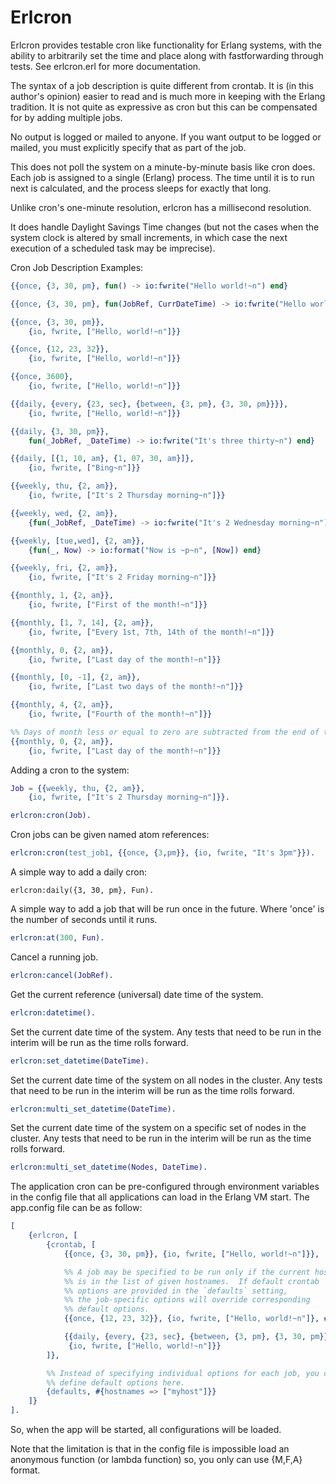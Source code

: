 Erlcron
=======

Erlcron provides testable cron like functionality for Erlang
systems, with the ability to arbitrarily set the time and place along
with fastforwarding through tests. See erlcron.erl for more
documentation.

The syntax of a job description is quite different from crontab.  It is
(in this author's opinion) easier to read and is much more in keeping
with the Erlang tradition.  It is not quite as expressive as cron but
this can be compensated for by adding multiple jobs.

No output is logged or mailed to anyone.  If you want output to be
logged or mailed, you must explicitly specify that as part of the job.

This does not poll the system on a minute-by-minute basis like cron
does.  Each job is assigned to a single (Erlang) process.  The time
until it is to run next is calculated, and the process sleeps for
exactly that long.

Unlike cron's one-minute resolution, erlcron has a millisecond resolution.

It does handle Daylight Savings Time changes (but not the cases when the
system clock is altered by small increments, in which case the next
execution of a scheduled task may be imprecise).

Cron Job Description Examples:

```erlang
{{once, {3, 30, pm}, fun() -> io:fwrite("Hello world!~n") end}

{{once, {3, 30, pm}, fun(JobRef, CurrDateTime) -> io:fwrite("Hello world!~n") end}

{{once, {3, 30, pm}},
    {io, fwrite, ["Hello, world!~n"]}}

{{once, {12, 23, 32}},
    {io, fwrite, ["Hello, world!~n"]}}

{{once, 3600},
    {io, fwrite, ["Hello, world!~n"]}}

{{daily, {every, {23, sec}, {between, {3, pm}, {3, 30, pm}}}},
    {io, fwrite, ["Hello, world!~n"]}}

{{daily, {3, 30, pm}},
    fun(_JobRef, _DateTime) -> io:fwrite("It's three thirty~n") end}

{{daily, [{1, 10, am}, {1, 07, 30, am}]},
    {io, fwrite, ["Bing~n"]}}

{{weekly, thu, {2, am}},
    {io, fwrite, ["It's 2 Thursday morning~n"]}}

{{weekly, wed, {2, am}},
    {fun(_JobRef, _DateTime) -> io:fwrite("It's 2 Wednesday morning~n") end}

{{weekly, [tue,wed], {2, am}},
    {fun(_, Now) -> io:format("Now is ~p~n", [Now]) end}

{{weekly, fri, {2, am}},
    {io, fwrite, ["It's 2 Friday morning~n"]}}

{{monthly, 1, {2, am}},
    {io, fwrite, ["First of the month!~n"]}}

{{monthly, [1, 7, 14], {2, am}},
    {io, fwrite, ["Every 1st, 7th, 14th of the month!~n"]}}

{{monthly, 0, {2, am}},
    {io, fwrite, ["Last day of the month!~n"]}}

{{monthly, [0, -1], {2, am}},
    {io, fwrite, ["Last two days of the month!~n"]}}

{{monthly, 4, {2, am}},
    {io, fwrite, ["Fourth of the month!~n"]}}

%% Days of month less or equal to zero are subtracted from the end of the month
{{monthly, 0, {2, am}},
    {io, fwrite, ["Last day of the month!~n"]}}
```

Adding a cron to the system:

```erlang
Job = {{weekly, thu, {2, am}},
    {io, fwrite, ["It's 2 Thursday morning~n"]}}.

erlcron:cron(Job).
```

Cron jobs can be given named atom references:

```erlang
erlcron:cron(test_job1, {{once, {3,pm}}, {io, fwrite, "It's 3pm"}}).
```

A simple way to add a daily cron:

    erlcron:daily({3, 30, pm}, Fun).

A simple way to add a job that will be run once in the future. Where
'once' is the number of seconds until it runs.

```erlang
erlcron:at(300, Fun).
```

Cancel a running job.

```erlang
erlcron:cancel(JobRef).
```

Get the current reference (universal) date time of the system.

```erlang
erlcron:datetime().
```

Set the current date time of the system. Any tests that need to be run
in the interim will be run as the time rolls forward.

```erlang
erlcron:set_datetime(DateTime).
```

Set the current date time of the system on all nodes in the
cluster. Any tests that need to be run in the interim will be run as
the time rolls forward.

```erlang
erlcron:multi_set_datetime(DateTime).
```

Set the current date time of the system on a specific set of nodes in
the cluster. Any tests that need to be run in the interim will be run
as the time rolls forward.

```erlang
erlcron:multi_set_datetime(Nodes, DateTime).
```

The application cron can be pre-configured through environment variables
in the config file that all applications can load in the Erlang VM start.
The app.config file can be as follow:

```erlang
[
    {erlcron, [
        {crontab, [
            {{once, {3, 30, pm}}, {io, fwrite, ["Hello, world!~n"]}},

            %% A job may be specified to be run only if the current host
            %% is in the list of given hostnames.  If default crontab
            %% options are provided in the `defaults` setting,
            %% the job-specific options will override corresponding
            %% default options.
            {{once, {12, 23, 32}}, {io, fwrite, ["Hello, world!~n"]}, #{hostnames => ["somehost"]},

            {{daily, {every, {23, sec}, {between, {3, pm}, {3, 30, pm}}}},
             {io, fwrite, ["Hello, world!~n"]}}
        ]},

        %% Instead of specifying individual options for each job, you can
        %% define default options here.
        {defaults, #{hostnames => ["myhost"]}}
    ]}
].
```

So, when the app will be started, all configurations will be loaded.

Note that the limitation is that in the config file is impossible load an
anonymous function (or lambda function) so, you only can use {M,F,A} format.
